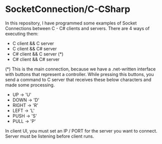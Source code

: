 # SocketConnection/C-CSharp

In this repository, I have programmed some examples of Socket Connections between C - C# clients and servers. There are 4 ways of executing them:
- C client && C server
- C client && C# server
- C# client && C server (*)
- C# client && C# server

(*) This is the main connection, because we have a .net-written interface with buttons that represent a controller. While pressing this buttons, you send a command to C server that receives these below characters and made some processing. 
- UP -> 'U'
- DOWN -> 'D'
- RIGHT -> 'R'
- LEFT -> 'L'
- PUSH -> 'S'
- PULL -> 'P'

In client UI, you must set an IP / PORT for the server you want to connect. Server must be listening before client runs.
